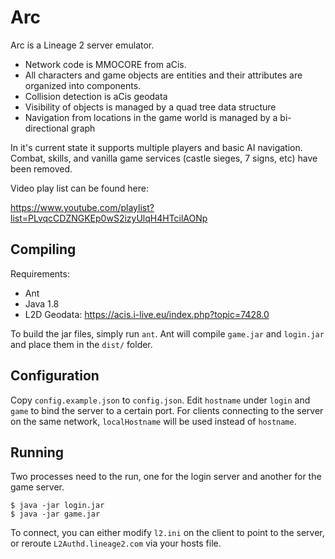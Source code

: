 # Arc

Arc is a Lineage 2 server emulator.

* Network code is MMOCORE from aCis.
* All characters and game objects are entities and their attributes are organized into components. 
* Collision detection is aCis geodata
* Visibility of objects is managed by a quad tree data structure
* Navigation from locations in the game world is managed by a bi-directional graph

In it's current state it supports multiple players and basic AI navigation. Combat, skills, and vanilla game services (castle sieges, 7 signs, etc) have been removed. 

Video play list can be found here:

https://www.youtube.com/playlist?list=PLvqcCDZNGKEp0wS2izyUlqH4HTcilAONp

## Compiling

Requirements:

* Ant
* Java 1.8
* L2D Geodata: https://acis.i-live.eu/index.php?topic=7428.0

To build the jar files, simply run `ant`. Ant will compile `game.jar` and `login.jar` and place them in the `dist/` folder.

## Configuration

Copy `config.example.json` to `config.json`. Edit `hostname` under `login` and `game` to bind the server to a certain port. For clients connecting to the server on the same network, `localHostname` will be used instead of `hostname`. 

## Running

Two processes need to the run, one for the login server and another for the game server. 

```
$ java -jar login.jar
$ java -jar game.jar
```

To connect, you can either modify `l2.ini` on the client to point to the server, or reroute `L2Authd.lineage2.com` via your hosts file.
